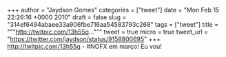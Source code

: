
+++
author = "Jaydson Gomes"
categories = ["tweet"]
date = "Mon Feb 15 22:26:16 +0000 2010"
draft = false
slug = "314ef6494abaee33a906fbe716aa54583793c268"
tags = ["tweet"]
title = """http://twitpic.com/13h55q..."""
tweet = true
micro = true
tweet_url = "https://twitter.com/jaydson/status/9158800695"
+++
http://twitpic.com/13h55q - #NOFX em março! Eu vou!
